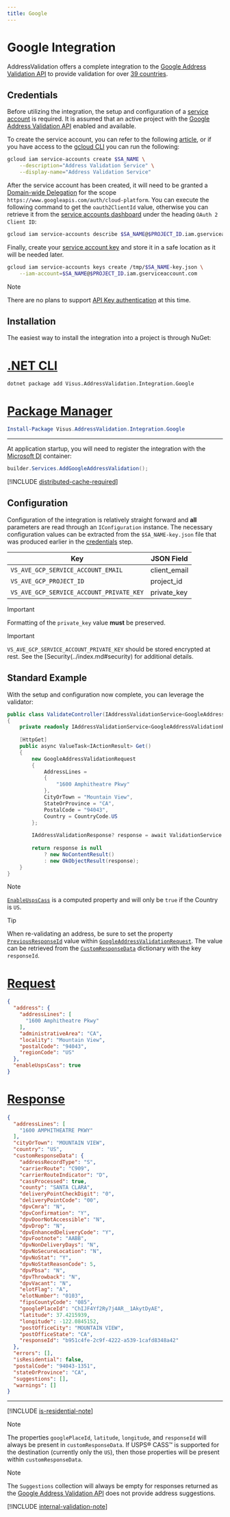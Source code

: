 ```yaml
---
title: Google
---
```


# Google Integration

AddressValidation offers a complete integration to the [Google Address Validation API](https://developers.google.com/maps/documentation/address-validation/overview) to provide validation for over [39 countries](https://developers.google.com/maps/documentation/address-validation/coverage).

## Credentials

Before utilizing the integration, the setup and configuration of a [service account](https://cloud.google.com/iam/docs/service-account-overview) is required. 
It is assumed that an active project with the [Google Address Validation API](https://developers.google.com/maps/documentation/address-validation/overview) enabled and available.

To create the service account, you can refer to the following [article](https://cloud.google.com/iam/docs/service-accounts-create#iam-service-accounts-create-console), or if you have access to the [gcloud CLI](https://cloud.google.com/cli?hl=en) you can run the following:

```Bash
gcloud iam service-accounts create $SA_NAME \
    --description="Address Validation Service" \
    --display-name="Address Validation Service"
```

After the service account has been created, it will need to be granted a [Domain-wide Delegation](https://support.google.com/a/answer/162106?hl=en#zippy=%2Cset-up-domain-wide-delegation-for-a-client) for the scope `https://www.googleapis.com/auth/cloud-platform`. You can execute the following command to get the `oauth2ClientId` value, otherwise you can retrieve it from the [service accounts dashboard](https://console.cloud.google.com/iam-admin/serviceaccounts) under the heading `OAuth 2 Client ID`:

```Bash
gcloud iam service-accounts describe $SA_NAME@$PROJECT_ID.iam.gserviceaccount.com
```

Finally, create your [service account key](https://cloud.google.com/iam/docs/keys-create-delete#iam-service-account-keys-create-gcloud) and store it in a safe location as it will be needed later.

```Bash
gcloud iam service-accounts keys create /tmp/$SA_NAME-key.json \
    --iam-account=$SA_NAME@$PROJECT_ID.iam.gserviceaccount.com
```

> [!NOTE]
> There are no plans to support [API Key authentication](https://developers.google.com/maps/documentation/address-validation/get-api-key) at this time.

## Installation

The easiest way to install the integration into a project is through NuGet:

# [.NET CLI](#tab/tab-ave-google-cli)
```Shell
dotnet package add Visus.AddressValidation.Integration.Google
```
# [Package Manager](#tab/tab-ave-google-pm)
```PowerShell
Install-Package Visus.AddressValidation.Integration.Google
```
---

At application startup, you will need to register the integration with the [Microsoft DI](https://learn.microsoft.com/en-us/dotnet/core/extensions/dependency-injection) container:

```csharp
builder.Services.AddGoogleAddressValidation();
```

[!INCLUDE [distributed-cache-required](../includes/distributed-cache-required.md)]

## Configuration

Configuration of the integration is relatively straight forward and **all** parameters are read through an `IConfiguration` instance.
The necessary configuration values can be extracted from the `$SA_NAME-key.json` file that was produced earlier in the [credentials](#credentials) step.

| Key                                      | JSON Field   |
|------------------------------------------|--------------|
| `VS_AVE_GCP_SERVICE_ACCOUNT_EMAIL`       | client_email |
| `VS_AVE_GCP_PROJECT_ID`                  | project_id   |
| `VS_AVE_GCP_SERVICE_ACCOUNT_PRIVATE_KEY` | private_key  |

> [!IMPORTANT]
> Formatting of the `private_key` value **must** be preserved.

> [!IMPORTANT]
> `VS_AVE_GCP_SERVICE_ACCOUNT_PRIVATE_KEY` should be stored encrypted at rest. See the [Security(../index.md#security) for additional details.

## Standard Example

With the setup and configuration now complete, you can leverage the validator:

```csharp
public class ValidateController(IAddressValidationService<GoogleAddressValidationRequest> validationService)
{
    private readonly IAddressValidationService<GoogleAddressValidationRequest> _validationService = validationService ?? throw new ArgumentNullException(nameof(validationService));
    
    [HttpGet]
    public async ValueTask<IActionResult> Get()
    {
        new GoogleAddressValidationRequest
        {
            AddressLines =
            {
                "1600 Amphitheatre Pkwy"
            },
            CityOrTown = "Mountain View",
            StateOrProvince = "CA",
            PostalCode = "94043",
            Country = CountryCode.US
        };
        
        IAddressValidationResponse? response = await ValidationService.ValidateAsync(request);
        
        return response is null
            ? new NoContentResult()
            : new OkObjectResult(response);
    }
}
```

> [!NOTE]
> [`EnableUspsCass`](xref:Visus.AddressValidation.Integration.Google.Http.GoogleAddressValidationRequest#Visus_AddressValidation_Integration_Google_Http_GoogleAddressValidationRequest_EnableUspsCass) is a computed property and will only be `true` if the Country is `US`.

> [!TIP]
> When re-validating an address, be sure to set the property [`PreviousResponseId`](xref:Visus.AddressValidation.Integration.Google.Http.GoogleAddressValidationRequest#Visus_AddressValidation_Integration_Google_Http_GoogleAddressValidationRequest_PreviousResponseId) value within [`GoogleAddressValidationRequest`](xref:Visus.AddressValidation.Integration.Google.Http.GoogleAddressValidationRequest). The value can be retrieved from the [`CustomResponseData`](xref:Visus.AddressValidation.Model.IAddressValidationResponse#Visus_AddressValidation_Model_IAddressValidationResponse_CustomResponseData) dictionary with the key `responseId`.

# [Request](#tab/tab-ave-google-json-request)
```JSON
{
  "address": {
    "addressLines": [
      "1600 Amphitheatre Pkwy"
    ],
    "administrativeArea": "CA",
    "locality": "Mountain View",
    "postalCode": "94043",
    "regionCode": "US"
  },
  "enableUspsCass": true
}
```
# [Response](#tab/tab-ave-json-response)
```JSON
{
  "addressLines": [
    "1600 AMPHITHEATRE PKWY"
  ],
  "cityOrTown": "MOUNTAIN VIEW",
  "country": "US",
  "customResponseData": {
    "addressRecordType": "S",
    "carrierRoute": "C909",
    "carrierRouteIndicator": "D",
    "cassProcessed": true,
    "county": "SANTA CLARA",
    "deliveryPointCheckDigit": "0",
    "deliveryPointCode": "00",
    "dpvCmra": "N",
    "dpvConfirmation": "Y",
    "dpvDoorNotAccessible": "N",
    "dpvDrop": "N",
    "dpvEnhancedDeliveryCode": "Y",
    "dpvFootnote": "AABB",
    "dpvNonDeliveryDays": "N",
    "dpvNoSecureLocation": "N",
    "dpvNoStat": "Y",
    "dpvNoStatReasonCode": 5,
    "dpvPbsa": "N",
    "dpvThrowback": "N",
    "dpvVacant": "N",
    "elotFlag": "A",
    "elotNumber": "0103",
    "fipsCountyCode": "085",
    "googlePlaceId": "ChIJF4Yf2Ry7j4AR__1AkytDyAE",
    "latitude": 37.4215939,
    "longitude": -122.0845152,
    "postOfficeCity": "MOUNTAIN VIEW",
    "postOfficeState": "CA",
    "responseId": "b951c4fe-2c9f-4222-a539-1cafd8348a42"
  },
  "errors": [],
  "isResidential": false,
  "postalCode": "94043-1351",
  "stateOrProvince": "CA",
  "suggestions": [],
  "warnings": []
}
```
---

[!INCLUDE [is-residential-note](../includes/is-residential-note.md)]

> [!NOTE]
> The properties `googlePlaceId`, `latitude`, `longitude`, and `responseId` will always be present in `customResponseData`. If USPS&reg; CASS&trade; is supported for the destination (currently only the `US`), then those properties will be present within `customResponseData`.

> [!NOTE]
> The `Suggestions` collection will always be empty for responses returned as the [Google Address Validation API](https://developers.google.com/maps/documentation/address-validation/overview)
> does not provide address suggestions.

[!INCLUDE [internal-validation-note](../includes/internal-validation-note.md)]